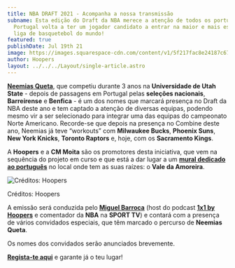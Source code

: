 ```yaml
---
title: NBA DRAFT 2021 - Acompanha a nossa transmissão
subname: Esta edição do Draft da NBA merece a atenção de todos os portugueses.
  Portugal volta a ter um jogador candidato a entrar na maior e mais espetacular
  liga de basquetebol do mundo!
featured: true
publishDate: Jul 19th 21
image: https://images.squarespace-cdn.com/content/v1/5f217fac8e24187c674282cd/1626726780592-W4GWMANDGU6QZVZ6WW43/Draft+2021+-+Emiss%C3%A3o?format=2500w
author: Hoopers
layout: ../../../Layout/single-article.astro
---
```

**[Neemias Queta](https://www.instagram.com/neemy23/)**, que competiu durante 3 anos na **Universidade de Utah State** - depois de passagens em Portugal pelas **seleções nacionais**, **Barreirense** e **Benfica** - é um dos nomes que marcará presença no Draft da NBA deste ano e tem captado a atenção de diversas equipas, podendo mesmo vir a ser selecionado para integrar uma das equipas do campeonato Norte Americano. Recorde-se que depois na presença no Combine deste ano, Neemias já teve “workouts” com **Milwaukee Bucks**, **Phoenix Suns**, **New York Knicks**, **Toronto Raptors** e, hoje, com os **Sacramento Kings**.

A **Hoopers** e a **CM Moita** são os promotores desta iniciativa, que vem na sequência do projeto em curso e que está a dar lugar a um **[mural dedicado ao português](https://www.instagram.com/p/CRHMXCCh9Hv/)** no local onde tem as suas raízes: o **Vale da Amoreira**.

![Créditos: Hoopers](https://images.squarespace-cdn.com/content/v1/5f217fac8e24187c674282cd/1626726780592-W4GWMANDGU6QZVZ6WW43/Draft+2021+-+Emiss%C3%A3o?format=2500w)

Créditos: Hoopers

A emissão será conduzida pelo **[Miguel Barroca](https://www.instagram.com/miguelbarroca/)** (host do podcast **[1x1 by Hoopers](https://open.spotify.com/show/0hhUbVNzpsyUT7dIlFxL1a)** e comentador da **NBA** na **SPORT TV**) e contará com a presença de vários convidados especiais, que têm marcado o percurso de **Neemias Queta**.

Os nomes dos convidados serão anunciados brevemente.

**[Regista-te aqui](https://www.eventbrite.com/e/nba-draft-2021-hoopers-coverage-tickets-163912337213)** e garante já o teu lugar!